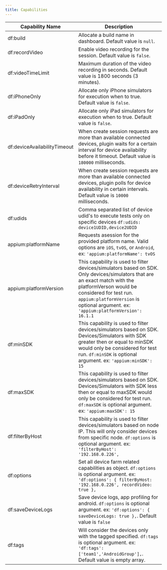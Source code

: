 ```yaml
---
title: Capabilities
---
```


| Capability Name              | Description                                                                                                                                                                                                                                                        |
| ---------------------------- | ------------------------------------------------------------------------------------------------------------------------------------------------------------------------------------------------------------------------------------------------------------------ |
| df:build                     | Allocate a build name in dashboard. Default value is `null`.                                                                                                                                                                                                       |
| df:recordVideo               | Enable video recording for the session. Default value is `false`.                                                                                                                                                                                                  |
| df:videoTimeLimit            | Maximum duration of the video recording in seconds. Default value is 1800 seconds (3 minutes).                                                                                                                                                                     |
| df:iPhoneOnly                | Allocate only iPhone simulators for execution when to true. Default value is `false`.                                                                                                                                                                              |
| df:iPadOnly                  | Allocate only iPad simulators for execution when to true. Default value is `false`.                                                                                                                                                                                |
| df:deviceAvailabilityTimeout | When create session requests are more than available connected devices, plugin waits for a certain interval for device availability before it timeout. Default value is `180000` milliseconds.                                                                     |
| df:deviceRetryInterval       | When create session requests are more than available connected devices, plugin polls for device availability in certain intervals. Default value is `10000` milliseconds.                                                                                          |
| df:udids                     | Comma separated list of device udid's to execute tests only on specific devices `df:udids: device1UDID,device2UDID`                                                                                                                                                |
| appium:platformName          | Requests asession for the provided platform name. Valid options are `iOS`, `tvOS`, or `Android`, ex: `'appium:platformName': tvOS`                                                                                                                                 |
| appium:platformVersion       | This capability is used to filter devices/simulators based on SDK. Only devices/simulators that are an exact match with the platformVerson would be considered for test run. `appium:platformVersion` is optional argument. ex: `'appium:platformVersion': 16.1.1` |
| df:minSDK                    | This capability is used to filter devices/simulators based on SDK. Devices/Simulators with SDK greater then or equal to minSDK would only be considered for test run. `df:minSDK` is optional argument. ex: `'appium:minSDK': 15`                                  |
| df:maxSDK                    | This capability is used to filter devices/simulators based on SDK. Devices/Simulators with SDK less then or equal to maxSDK would only be considered for test run. `df:maxSDK` is optional argument. ex: `'appium:maxSDK': 15`                                     |
| df:filterByHost              | This capability is used to filter devices/simulators based on node IP. This will only consider devices from specific node. `df:options` is optional argument. ex: `'filterByHost': '192.168.0.226',`                                                               |
| df:options                   | Set all device farm related capabilities as object. `df:options` is optional argument. ex: `'df:options': { filterByHost: '192.168.0.226', recordVideo: true },`                                                                                                   |
| df:saveDeviceLogs            | Save device logs, app profiling for android. `df:options` is optional argument. ex: `'df:options': { saveDeviceLogs: true },`. Default value is `false`                                                                                                            |
| df:tags                      | Will consider the devices only with the tagged specified. `df:tags` is optional argument. ex: `'df:tags': ['team1','AndroidGroup'],`. Default value is empty array.                                                                                                |
